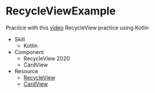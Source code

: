 # RecycleViewExample
Pracitce with this [video](https://www.youtube.com/watch?v=afl_i6uvvU0)
RecycleView practice using Kotlin 

* Skill
  * Kotlin
* Component
  * RecycleView 2020
  * CardView
* Resource
  * [RecycleView](https://developer.android.com/jetpack/androidx/releases/recyclerview)
  * [CardView](https://developer.android.com/jetpack/androidx/releases/cardview)
